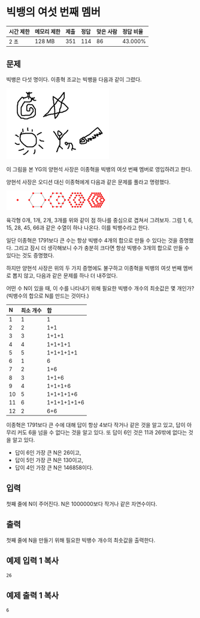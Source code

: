 # 빅뱅의 여섯 번째 멤버

| 시간 제한 | 메모리 제한 | 제출 | 정답 | 맞은 사람 | 정답 비율 |
| :-------- | :---------- | :--- | :--- | :-------- | :-------- |
| 2 초      | 128 MB      | 351  | 114  | 86        | 43.000%   |

## 문제

빅뱅은 다섯 명이다. 이종혁 조교는 빅뱅을 다음과 같이 그렸다.

![img](photo/bigbang.png)

이 그림을 본 YG의 양현석 사장은 이종혁을 빅뱅의 여섯 번째 멤버로 영입하려고 한다.

양현석 사장은 오디션 대신 이종혁에게 다음과 같은 문제를 풀라고 명령했다.

![img](photo/dbr.png)

육각형 0개, 1개, 2개, 3개를 위와 같이 점 하나를 중심으로 겹쳐서 그려보자. 그럼 1, 6, 15, 28, 45, 66과 같은 수열이 하나 나온다. 이를 빅뱅수라고 한다.

일단 이종혁은 1791보다 큰 수는 항상 빅뱅수 4개의 합으로 만들 수 있다는 것을 증명했다. 그리고 잠시 더 생각해보니 수가 충분히 크다면 항상 빅뱅수 3개의 합으로 만들 수 있다는 것도 증명했다.

하지만 양현석 사장은 위의 두 가지 증명에도 불구하고 이종혁을 빅뱅의 여섯 번째 멤버로 뽑지 않고, 다음과 같은 문제를 하나 더 내주었다.

어떤 수 N이 있을 때, 이 수를 나타내기 위해 필요한 빅뱅수 개수의 최솟값은 몇 개인가? (빅뱅수의 합으로 N를 만드는 것이다.)

| N    | 최소 개수 | 합          |
| :--- | :-------- | :---------- |
| 1    | 1         | 1           |
| 2    | 2         | 1+1         |
| 3    | 3         | 1+1+1       |
| 4    | 4         | 1+1+1+1     |
| 5    | 5         | 1+1+1+1+1   |
| 6    | 1         | 6           |
| 7    | 2         | 1+6         |
| 8    | 3         | 1+1+6       |
| 9    | 4         | 1+1+1+6     |
| 10   | 5         | 1+1+1+1+6   |
| 11   | 6         | 1+1+1+1+1+6 |
| 12   | 2         | 6+6         |

이종혁은 1791보다 큰 수에 대해 답이 항상 4보다 작거나 같은 것을 알고 있고, 답이 아무리 커도 6을 넘을 수 없다는 것을 알고 있다. 또 답이 6인 것은 11과 26밖에 없다는 것을 알고 있다.

- 답이 6인 가장 큰 N은 26이고,
- 답이 5인 가장 큰 N은 130이고,
- 답이 4인 가장 큰 N은 146858이다.

## 입력

첫째 줄에 N이 주어진다. N은 1000000보다 작거나 같은 자연수이다.

## 출력

첫째 줄에 N을 만들기 위해 필요한 빅뱅수 개수의 최솟값을 출력한다.

## 예제 입력 1 복사

```
26
```

## 예제 출력 1 복사

```
6
```


